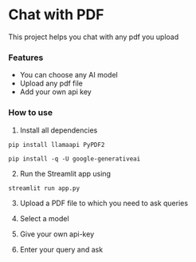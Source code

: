 # Chat with PDF

This project helps you chat with any pdf you upload 

### Features
- You can choose any AI model
- Upload any pdf file
- Add your own api key 
### How to use
1. Install all dependencies

`﻿pip install llamaapi PyPDF2 ` 

`﻿pip install -q -U google-generativeai` 

2. Run the Streamlit app using 

`﻿streamlit run app.py` 

3. Upload a PDF file to which you need to ask queries

4. Select a model

5. Give your own api-key 

6. Enter your query and ask



 



